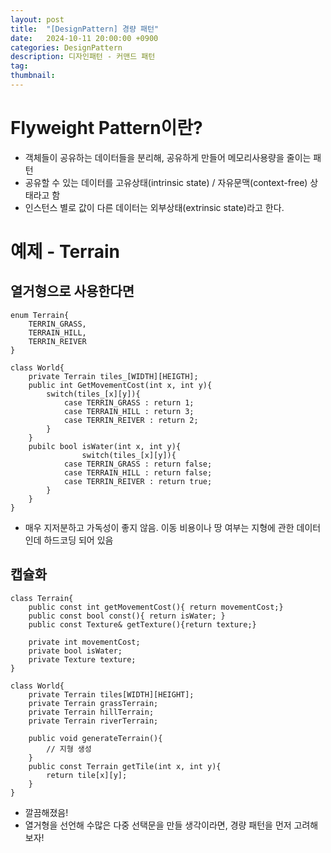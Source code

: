 ```yaml
---
layout: post
title:  "[DesignPattern] 경량 패턴"
date:   2024-10-11 20:00:00 +0900
categories: DesignPattern
description: 디자인패턴 - 커맨드 패턴
tag: 
thumbnail:
---
```


# Flyweight Pattern이란?
- 객체들이 공유하는 데이터들을 분리해, 공유하게 만들어 메모리사용량을 줄이는 패턴
- 공유할 수 있는 데이터를 고유상태(intrinsic state) / 자유문맥(context-free) 상태라고 함
- 인스턴스 별로 값이 다른 데이터는 외부상태(extrinsic state)라고 한다.

# 예제 - Terrain

## 열거형으로 사용한다면
```Csharp
enum Terrain{
    TERRIN_GRASS,
    TERRAIN_HILL,
    TERRIN_REIVER
}

class World{
    private Terrain tiles_[WIDTH][HEIGTH];
    public int GetMovementCost(int x, int y){
        switch(tiles_[x][y]){
            case TERRIN_GRASS : return 1;
            case TERRAIN_HILL : return 3;
            case TERRIN_REIVER : return 2;
        }
    }
    pubilc bool isWater(int x, int y){
                switch(tiles_[x][y]){
            case TERRIN_GRASS : return false;
            case TERRAIN_HILL : return false;
            case TERRIN_REIVER : return true;
        }
    }
}
```
- 매우 지저분하고 가독성이 좋지 않음. 이동 비용이나 땅 여부는 지형에 관한 데이터인데 하드코딩 되어 있음

## 캡슐화
```CSharp
class Terrain{
    public const int getMovementCost(){ return movementCost;}
    public const bool const(){ return isWater; }
    public const Texture& getTexture(){return texture;}

    private int movementCost;
    private bool isWater;
    private Texture texture;
}

class World{
    private Terrain tiles[WIDTH][HEIGHT];
    private Terrain grassTerrain;
    private Terrain hillTerrain;
    private Terrain riverTerrain;

    public void generateTerrain(){
        // 지형 생성 
    }
    public const Terrain getTile(int x, int y){
        return tile[x][y];
    }
}
```
- 깔끔해졌음!
- 열거형을 선언해 수많은 다중 선택문을 만들 생각이라면, 경량 패턴을 먼저 고려해보자!
